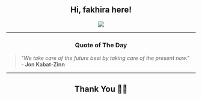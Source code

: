 <h2 align="center"> Hi, fakhira here!</h2>

<p align="center">
<a href="https://github.com/fakhiralkda" alt="github streak"><img src="https://dvst-streak.herokuapp.com/?user=fakhiralkda&theme=tokyonight&fire=DD472C"></a>
</p>

<hr>
<h3 align="center">Quote of The Day</h3>
<p align="center">
<blockquote>
<i>"We take care of the future best by taking care of the present now."</i>
<br>
<b>- Jon Kabat-Zinn</b>
</blockquote>
</p>


<hr>
<h2 align="center">Thank You 🙏🏼</h2>
